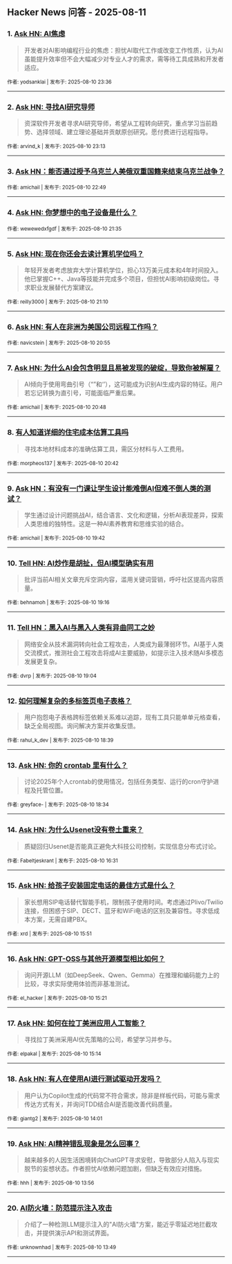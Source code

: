 ## Hacker News 问答 - 2025-08-11


### 1. [Ask HN: AI焦虑](https://news.ycombinator.com/item?id=44859416)
> 开发者对AI影响编程行业的焦虑：担忧AI取代工作或改变工作性质，认为AI虽能提升效率但不会大幅减少对专业人才的需求，需等待工具成熟和开发者适应。

<sub>作者: yodsanklai | 发布于: 2025-08-10 23:36</sub>

---

### 2. [Ask HN: 寻找AI研究导师](https://news.ycombinator.com/item?id=44859235)
> 资深软件开发者寻求AI研究导师，希望从工程转向研究，重点学习当前趋势、选择领域、建立理论基础并贡献原创研究。愿付费进行远程指导。

<sub>作者: arvind_k | 发布于: 2025-08-10 23:13</sub>

---

### 3. [Ask HN：能否通过授予乌克兰人美俄双重国籍来结束乌克兰战争？](https://news.ycombinator.com/item?id=44859005)

<sub>作者: amichail | 发布于: 2025-08-10 22:49</sub>

---

### 4. [Ask HN: 你梦想中的电子设备是什么？](https://news.ycombinator.com/item?id=44858509)

<sub>作者: wewewedxfgdf | 发布于: 2025-08-10 21:35</sub>

---

### 5. [Ask HN: 现在你还会去读计算机学位吗？](https://news.ycombinator.com/item?id=44858310)
> 年轻开发者考虑放弃大学计算机学位，担心13万美元成本和4年时间投入。他已掌握C++、Java等技能并完成多个项目，但担忧AI影响初级岗位。寻求职业发展替代方案建议。

<sub>作者: reilly3000 | 发布于: 2025-08-10 21:10</sub>

---

### 6. [Ask HN: 有人在非洲为美国公司远程工作吗？](https://news.ycombinator.com/item?id=44858193)

<sub>作者: navicstein | 发布于: 2025-08-10 20:55</sub>

---

### 7. [Ask HN: 为什么AI会包含明显且易被发现的破绽，导致你被解雇？](https://news.ycombinator.com/item?id=44858150)
> AI倾向于使用弯曲引号（“”和‘’），这可能成为识别AI生成内容的特征。用户若忘记转换为直引号，可能面临严重后果。

<sub>作者: amichail | 发布于: 2025-08-10 20:48</sub>

---

### 8. [有人知道详细的住宅成本估算工具吗](https://news.ycombinator.com/item?id=44858122)
> 寻找本地材料成本的准确估算工具，需区分材料与人工费用。

<sub>作者: morpheos137 | 发布于: 2025-08-10 20:42</sub>

---

### 9. [Ask HN：有没有一门课让学生设计能难倒AI但难不倒人类的测试？](https://news.ycombinator.com/item?id=44857697)
> 学生通过设计问题挑战AI，结合语言、文化和逻辑，分析AI表现差异，探索人类思维的独特性。这是一种AI素养教育和思维实验的结合。

<sub>作者: amichail | 发布于: 2025-08-10 19:42</sub>

---

### 10. [Tell HN: AI炒作是胡扯，但AI模型确实有用](https://news.ycombinator.com/item?id=44857492)
> 批评当前AI相关文章充斥空洞内容，滥用关键词营销，呼吁社区提高内容质量。

<sub>作者: behnamoh | 发布于: 2025-08-10 19:16</sub>

---

### 11. [Tell HN：黑入AI与黑入人类有异曲同工之妙](https://news.ycombinator.com/item?id=44857414)
> 网络安全从技术漏洞转向社会工程攻击，人类成为最薄弱环节。AI基于人类交流模式，推测社会工程攻击将成AI主要威胁，如提示注入技术随AI多模态发展更复杂。

<sub>作者: dvrp | 发布于: 2025-08-10 19:04</sub>

---

### 12. [如何理解复杂的多标签页电子表格？](https://news.ycombinator.com/item?id=44857254)
> 用户抱怨电子表格跨标签依赖关系难以追踪，现有工具只能单单元格查看，缺乏全局视图。询问解决方案并收集反馈。

<sub>作者: rahul_k_dev | 发布于: 2025-08-10 18:39</sub>

---

### 13. [Ask HN: 你的 crontab 里有什么？](https://news.ycombinator.com/item?id=44857223)
> 讨论2025年个人crontab的使用情况，包括任务类型、运行的cron守护进程及托管位置。

<sub>作者: greyface- | 发布于: 2025-08-10 18:34</sub>

---

### 14. [Ask HN: 为什么Usenet没有卷土重来？](https://news.ycombinator.com/item?id=44856295)
> 质疑回归Usenet是否能真正避免大科技公司控制，实现信息分布式讨论。

<sub>作者: Fabeltjeskrant | 发布于: 2025-08-10 16:31</sub>

---

### 15. [Ask HN: 给孩子安装固定电话的最佳方式是什么？](https://news.ycombinator.com/item?id=44856006)
> 家长想用SIP电话替代智能手机，限制孩子使用时间。考虑通过Plivo/Twilio连接，但困惑于SIP、DECT、蓝牙和WiFi电话的区别及兼容性。寻求低成本方案，无需自建PBX。

<sub>作者: xrd | 发布于: 2025-08-10 15:51</sub>

---

### 16. [Ask HN: GPT-OSS与其他开源模型相比如何？](https://news.ycombinator.com/item?id=44855807)
> 询问开源LLM（如DeepSeek、Qwen、Gemma）在推理和编码能力上的比较，寻求实际使用体验而非基准测试。

<sub>作者: el_hacker | 发布于: 2025-08-10 15:21</sub>

---

### 17. [Ask HN: 如何在拉丁美洲应用人工智能？](https://news.ycombinator.com/item?id=44855753)
> 寻找拉丁美洲采用AI优先策略的公司，希望学习并参与。

<sub>作者: elpakal | 发布于: 2025-08-10 15:14</sub>

---

### 18. [Ask HN: 有人在使用AI进行测试驱动开发吗？](https://news.ycombinator.com/item?id=44855255)
> 用户认为Copilot生成的代码常不符合需求，除非是样板代码，可能与需求传达方式有关，并询问TDD结合AI是否能改善代码质量。

<sub>作者: giantg2 | 发布于: 2025-08-10 14:01</sub>

---

### 19. [Ask HN: AI精神错乱现象是怎么回事？](https://news.ycombinator.com/item?id=44855226)
> 越来越多的人因生活困境转向ChatGPT寻求安慰，导致部分人陷入与现实脱节的妄想状态。作者担忧AI依赖问题加剧，但缺乏有效应对措施。

<sub>作者: hhh | 发布于: 2025-08-10 13:56</sub>

---

### 20. [AI防火墙：防范提示注入攻击](https://news.ycombinator.com/item?id=44855188)
> 介绍了一种检测LLM提示注入的"AI防火墙"方案，能近乎零延迟地拦截攻击，并提供演示API和测试界面。

<sub>作者: unknownhad | 发布于: 2025-08-10 13:49</sub>

---

